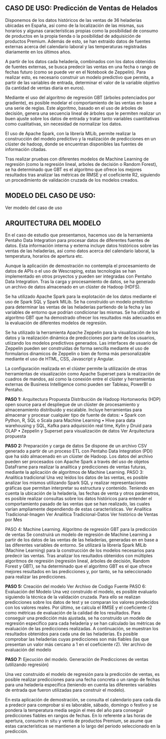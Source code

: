 ## CASO DE USO: Predicción de Ventas de Helados 

Disponemos de los datos históricos de las ventas de 36 heladerías ubicadas en España, así como de la localización de las mismas, sus horarios y algunas características propias como la posibilidad de consumo de productos en la propia tienda o la posibilidad de adquisición de productos Premium. Además de esto, se han extraído datos de fuentes externas acerca del calendario laboral y las temperaturas registradas diariamente en los últimos años. 

A partir de los datos cada heladería, combinados con los datos obtenidos de fuentes externas, se busca predecir las ventas en una fecha o rango de fechas futuro (como se puede ver en el Notebook de Zeppelin). Para realizar esto, es necesario construir un modelo predictivo que permita, a partir de las variables de entrada, determinar el valor de la variable objetivo (la cantidad de ventas diaria en euros). 

Mediante el uso del algoritmo de regresión GBT (árboles potenciados por gradiente), es posible modelar el comportamiento de las ventas en base a una serie de reglas. Este algoritmo, basado en el uso de árboles de decisión, genera una secuencia lineal de árboles que le permiten realizar un buen ajuste sobre los datos de entrada y tratar tanto variables cuantitativas como cualitativas, sin necesidad de normalizar los datos. 

El uso de Apache Spark, con la librería MlLib, permite realizar la construcción del modelo predictivo y la realización de predicciones en un clúster de hadoop, donde se encuentran disponibles las fuentes de información citadas.

Tras realizar pruebas con diferentes modelos de Machine Learning de regresión (como la regresión lineal, arboles de decisión o Random Forest), se ha determinado que GBT es el algoritmo que ofrece los mejores resultados tras analizar las métricas de RMSE y el coeficiente R2, siguiendo un procedimiento de validación cruzada de los modelos creados.

## MODELO DEL CASO DE USO:
Ver modelo del caso de uso

## ARQUITECTURA DEL MODELO 
En el caso de estudio que presentamos, hacemos uso de la herramienta Pentaho Data Integration para procesar datos de diferentes fuentes de datos. Esta información interna y externa incluye datos históricos sobre las ventas de las heladerías, así como datos acerca del calendario laboral, la temperatura, horarios de apertura etc. 

Aunque la aplicación de demostración no contempla el procesamiento de datos de APIs o el uso de Wescraping, estas tecnologías se han implementado en otros proyectos y pueden ser integradas con Pentaho Data Integration. Tras la carga y procesamiento de datos, se ha generado un archivo de datos almacenado en un clúster de Hadoop (HDFS). 

Se ha utilizado Apache Spark para la explotación de los datos mediante el uso de Spark SQL y Spark MlLib. Se ha construído un modelo predictivo para determinar las ventas de las heladerías partiendo de la fecha y las variables de entorno que podrían condicionar las mismas. Se ha utilizado el algoritmo GBT que ha demostrado ofrecer los resultados más adecuados en la evaluación de diferentes modelos de regresión. 

Se ha utilizado la herramienta Apache Zeppelin para la visualización de los datos y la realización dinámica de predicciones por parte de los usuarios, utiizando los modelos predictivos generados. Las interfaces de usuario de Zeppelin pueden ser construídas de forma sencilla mediante el uso de formularios dinamicos de Zeppelin o bien de forma más personalizable mediante el uso de HTML, CSS, Javascript y Angular. 

La configuración realizada en el clúster permite la utilización de otras herramientas de visualización como Apache Superset para la realización de cuadros de mandos, así como la conexión entre el clúster y herramientas externas de Business Intelligence como pueden ser Tableau, PowerBI o Pentaho.

**PASO 1:** Arquitectura Propuesta Distribución de Hadoop Hortonworks (HDP) open source para el despliegue de un clúster de procesamiento y almacenamiento distribuido y escalable. Incluye herramientas para almacenar y procesar cualquier tipo de fuente de datos: • Spark con Python, R, SQL o Scala para Machine Learning • Hive para data warehousing y SQL, Kafka para adquisición real time, Kylin y Druid para OLAP • Zeppelin y Superset para visualización de datos Ver Arquitectura propuesta 

**PASO 2:** Preparación y carga de datos Se dispone de un archivo CSV generado a partir de un proceso ETL con Pentaho Data Integration (PDI) que ha sido almacenado en un clúster de Hadoop. Los datos del archivo pueden ser procesados con Apache Spark a través del uso de objetos DataFrame para realizar la analítica y predicciones de ventas futuras, mediante la aplicación de algoritmos de Machine Learning. PASO 3: Analítica tradicional Una vez leídos los datos de las ventas, es posible analizar los mismos utilizando Spark SQL y realizar representaciones gráficas que permitan interpretar su estructura y contenido. Teniendo en cuenta la ubicación de la heladería, las fechas de venta y otros parámetros, es posible realizar consultas sobre los datos históricos para entender el comportamiento pasado de las ventas que se han realizado, las cuales varían ampliamente dependiendo de estas características. Ver Analítica Tradicional-Imagen Ver Analítica Tradicional-Datos Ver histórico de Ventas por Mes 

PASO 4: Machine Learning. Algoritmo de regresión GBT para la predicción de ventas Se construirá un modelo de regresión de Machine Learning a partir de los datos de las ventas de las heladerías, generadas en en base a las diferentes variables de entorno. Se utilizará la librería Spark MlLib (Machine Learning) para la construcción de los modelos necesarios para predecir las ventas. Tras analizar los resultados obtenidos con múltiples algoritmos de regresión (regresión lineal, árboles de decisión, Random Forest y GBT), se ha determinado que el algoritmo GBT es el que ofrece mejores resultados en las predicciones y, por tanto, se ha seleccionado para realizar las predicciones. 

**PASO 5:** Creación del modelo Ver Archivo de Codigo Fuente PASO 6: Evaluación del Modelo Una vez construido el modelo, es posible evaluarlo siguiendo la técnica de la validación cruzada. Para ello se realizan predicciones sobre los datos de test y se comparan los valores predecidos con los valores reales. Por último, se calcula el RMSE y el coeficiente r2 como métricas de evaluación de la calidad de los resultados. Para conseguir una predicción más ajustada, se ha construido un modelo de regresión específico para cada heladería y se han calculado las métricas de evaluación de las predicciones realizadas. A continuación, se muestran los resultados obtenidos para cada una de las heladerías. Es posible comprobar las heladerías cuyas predicciones son más fiables (las que presentan un valor más cercano a 1 en el coeficiente r2). Ver archivo de evaluación del modelo

**PASO 7:** Ejecución del modelo. Generación de Predicciones de ventas (utilizando regresión)

Una vez construido el modelo de regresión para la predicción de ventas, es posible realizar predicciones para una fecha concreta o un rango de fechas para una heladería específica (teniendo en cuenta las diferentes variables de entrada que fueron utilizadas para construir el modelo).

En esta aplicación de demostración, se consulta el calendario para cada día a predecir para comprobar si es laborable, sábado, domingo o festivo y se pondera la temperatura media según el mes del año para conseguir predicciones fiables en rangos de fechas. En lo referente a las horas de apertura, consumo in situ y venta de productos Premium, se asume que estas características se mantienen a lo largo del periodo seleccionado en la predicción.
